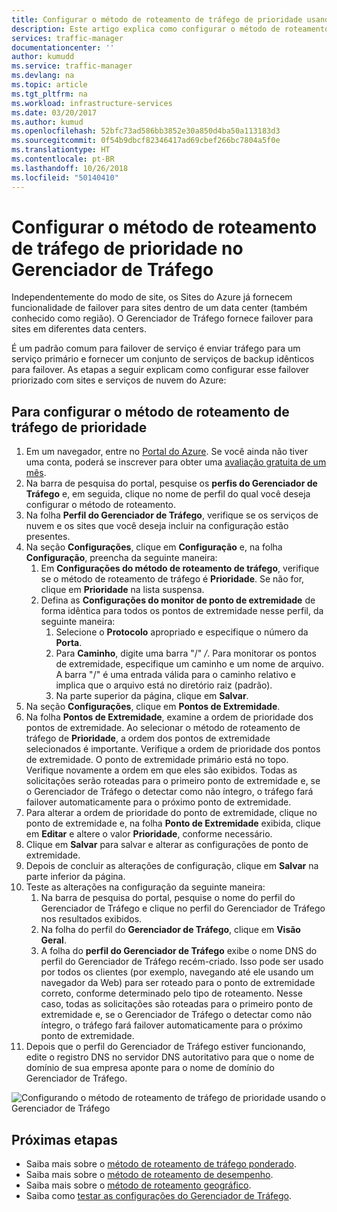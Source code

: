 ```yaml
---
title: Configurar o método de roteamento de tráfego de prioridade usando o Gerenciador de Tráfego do Azure | Microsoft Docs
description: Este artigo explica como configurar o método de roteamento de tráfego de prioridade no Gerenciador de Tráfego
services: traffic-manager
documentationcenter: ''
author: kumudd
ms.service: traffic-manager
ms.devlang: na
ms.topic: article
ms.tgt_pltfrm: na
ms.workload: infrastructure-services
ms.date: 03/20/2017
ms.author: kumud
ms.openlocfilehash: 52bfc73ad586bb3852e30a850d4ba50a113183d3
ms.sourcegitcommit: 0f54b9dbcf82346417ad69cbef266bc7804a5f0e
ms.translationtype: HT
ms.contentlocale: pt-BR
ms.lasthandoff: 10/26/2018
ms.locfileid: "50140410"
---
```

# <a name="configure-priority-traffic-routing-method-in-traffic-manager"></a>Configurar o método de roteamento de tráfego de prioridade no Gerenciador de Tráfego

Independentemente do modo de site, os Sites do Azure já fornecem funcionalidade de failover para sites dentro de um data center (também conhecido como região). O Gerenciador de Tráfego fornece failover para sites em diferentes data centers.

É um padrão comum para failover de serviço é enviar tráfego para um serviço primário e fornecer um conjunto de serviços de backup idênticos para failover. As etapas a seguir explicam como configurar esse failover priorizado com sites e serviços de nuvem do Azure:

## <a name="to-configure-the-priority-traffic-routing-method"></a>Para configurar o método de roteamento de tráfego de prioridade

1. Em um navegador, entre no [Portal do Azure](http://portal.azure.com). Se você ainda não tiver uma conta, poderá se inscrever para obter uma [avaliação gratuita de um mês](https://azure.microsoft.com/free/). 
2. Na barra de pesquisa do portal, pesquise os **perfis do Gerenciador de Tráfego** e, em seguida, clique no nome de perfil do qual você deseja configurar o método de roteamento.
3. Na folha **Perfil do Gerenciador de Tráfego**, verifique se os serviços de nuvem e os sites que você deseja incluir na configuração estão presentes.
4. Na seção **Configurações**, clique em **Configuração** e, na folha **Configuração**, preencha da seguinte maneira:
    1. Em **Configurações do método de roteamento de tráfego**, verifique se o método de roteamento de tráfego é **Prioridade**. Se não for, clique em **Prioridade** na lista suspensa.
    2. Defina as **Configurações do monitor de ponto de extremidade** de forma idêntica para todos os pontos de extremidade nesse perfil, da seguinte maneira:
        1. Selecione o **Protocolo** apropriado e especifique o número da **Porta**. 
        2. Para **Caminho**, digite uma barra "/" */*. Para monitorar os pontos de extremidade, especifique um caminho e um nome de arquivo. A barra "/" é uma entrada válida para o caminho relativo e implica que o arquivo está no diretório raiz (padrão).
        3. Na parte superior da página, clique em **Salvar**.
5. Na seção **Configurações**, clique em **Pontos de Extremidade**.
6. Na folha **Pontos de Extremidade**, examine a ordem de prioridade dos pontos de extremidade. Ao selecionar o método de roteamento de tráfego de **Prioridade**, a ordem dos pontos de extremidade selecionados é importante. Verifique a ordem de prioridade dos pontos de extremidade.  O ponto de extremidade primário está no topo. Verifique novamente a ordem em que eles são exibidos. Todas as solicitações serão roteadas para o primeiro ponto de extremidade e, se o Gerenciador de Tráfego o detectar como não íntegro, o tráfego fará failover automaticamente para o próximo ponto de extremidade. 
7. Para alterar a ordem de prioridade do ponto de extremidade, clique no ponto de extremidade e, na folha **Ponto de Extremidade** exibida, clique em **Editar** e altere o valor **Prioridade**, conforme necessário. 
8. Clique em **Salvar** para salvar e alterar as configurações de ponto de extremidade.
9. Depois de concluir as alterações de configuração, clique em **Salvar** na parte inferior da página.
10. Teste as alterações na configuração da seguinte maneira:
    1.  Na barra de pesquisa do portal, pesquise o nome do perfil do Gerenciador de Tráfego e clique no perfil do Gerenciador de Tráfego nos resultados exibidos.
    2.  Na folha do perfil do **Gerenciador de Tráfego**, clique em **Visão Geral**.
    3.  A folha do **perfil do Gerenciador de Tráfego** exibe o nome DNS do perfil do Gerenciador de Tráfego recém-criado. Isso pode ser usado por todos os clientes (por exemplo, navegando até ele usando um navegador da Web) para ser roteado para o ponto de extremidade correto, conforme determinado pelo tipo de roteamento. Nesse caso, todas as solicitações são roteadas para o primeiro ponto de extremidade e, se o Gerenciador de Tráfego o detectar como não íntegro, o tráfego fará failover automaticamente para o próximo ponto de extremidade.
11. Depois que o perfil do Gerenciador de Tráfego estiver funcionando, edite o registro DNS no servidor DNS autoritativo para que o nome de domínio de sua empresa aponte para o nome de domínio do Gerenciador de Tráfego.

![Configurando o método de roteamento de tráfego de prioridade usando o Gerenciador de Tráfego][1]

## <a name="next-steps"></a>Próximas etapas


- Saiba mais sobre o [método de roteamento de tráfego ponderado](traffic-manager-configure-weighted-routing-method.md).
- Saiba mais sobre o [método de roteamento de desempenho](traffic-manager-configure-performance-routing-method.md).
- Saiba mais sobre o [método de roteamento geográfico](traffic-manager-configure-geographic-routing-method.md).
- Saiba como [testar as configurações do Gerenciador de Tráfego](traffic-manager-testing-settings.md).

<!--Image references-->
[1]: ./media/traffic-manager-priority-routing-method/traffic-manager-priority-routing-method.png